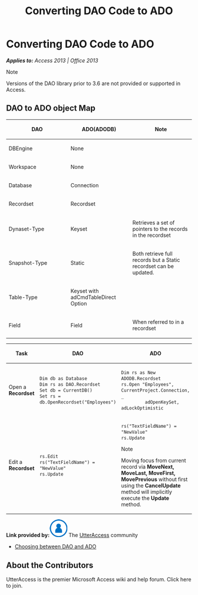 ﻿---
title: Converting DAO Code to ADO
TOCTitle: Converting DAO Code to ADO
ms:assetid: 4720906b-d6b1-aa6d-3b18-ff828d16acae
ms:mtpsurl: https://msdn.microsoft.com/en-us/library/Ff193201(v=office.15)
ms:contentKeyID: 48544585
ms.date: 09/18/2015
mtps_version: v=office.15
f1_keywords:
- vbaac10.chm5267115
f1_categories:
- Office.Version=v15
---

# Converting DAO Code to ADO


_**Applies to:** Access 2013 | Office 2013_


> [!NOTE]
> <P>Versions of the DAO library prior to 3.6 are not provided or supported in Access.</P>



## DAO to ADO object Map

<table>
<colgroup>
<col style="width: 33%" />
<col style="width: 33%" />
<col style="width: 33%" />
</colgroup>
<thead>
<tr class="header">
<th><p><strong>DAO</strong></p></th>
<th><p><strong>ADO(ADODB)</strong></p></th>
<th><p><strong>Note</strong></p></th>
</tr>
</thead>
<tbody>
<tr class="odd">
<td><p>DBEngine</p></td>
<td><p>None</p></td>
<td><p></p></td>
</tr>
<tr class="even">
<td><p>Workspace</p></td>
<td><p>None</p></td>
<td><p></p></td>
</tr>
<tr class="odd">
<td><p>Database</p></td>
<td><p>Connection</p></td>
<td><p></p></td>
</tr>
<tr class="even">
<td><p>Recordset</p></td>
<td><p>Recordset</p></td>
<td><p></p></td>
</tr>
<tr class="odd">
<td><p>Dynaset-Type</p></td>
<td><p>Keyset</p></td>
<td><p>Retrieves a set of pointers to the records in the recordset</p></td>
</tr>
<tr class="even">
<td><p>Snapshot-Type</p></td>
<td><p>Static</p></td>
<td><p>Both retrieve full records but a Static recordset can be updated.</p></td>
</tr>
<tr class="odd">
<td><p>Table-Type</p></td>
<td><p>Keyset with adCmdTableDirect Option</p></td>
<td><p></p></td>
</tr>
<tr class="even">
<td><p>Field</p></td>
<td><p>Field</p></td>
<td><p>When referred to in a recordset</p></td>
</tr>
</tbody>
</table>




<table>
<colgroup>
<col style="width: 33%" />
<col style="width: 33%" />
<col style="width: 33%" />
</colgroup>
<thead>
<tr class="header">
<th><p>Task</p></th>
<th><p>DAO</p></th>
<th><p>ADO</p></th>
</tr>
</thead>
<tbody>
<tr class="odd">
<td><p>Open a <strong>Recordset</strong></p></td>
<td><pre><code>Dim db as Database
Dim rs as DAO.Recordset
Set db = CurrentDB()
Set rs = db.OpenRecordset(&quot;Employees&quot;)</code></pre></td>
<td><pre><code>Dim rs as New ADODB.Recordset
rs.Open &quot;Employees&quot;, CurrentProject.Connection, _
         adOpenKeySet, adLockOptimistic</code></pre></td>
</tr>
<tr class="even">
<td><p>Edit a <strong>Recordset</strong></p></td>
<td><pre><code>rs.Edit 
rs(&quot;TextFieldName&quot;) = &quot;NewValue&quot;
rs.Update</code></pre></td>
<td><pre><code>rs(&quot;TextFieldName&quot;) = &quot;NewValue&quot; 
rs.Update</code></pre>

> [!NOTE]
> <P>Moving focus from current record via <STRONG>MoveNext, MoveLast, MoveFirst, MovePrevious</STRONG> without first using the <STRONG>CancelUpdate</STRONG> method will implicitly execute the <STRONG>Update</STRONG> method.</P>


</td>
</tr>
</tbody>
</table>


**Link provided by:**![Community Member Icon](images/Ff193201.8b9774c4-6c97-470e-b3a2-56d8f786444c(Office.15).png "Community Member Icon") The [UtterAccess](http://www.utteraccess.com) community

  - [Choosing between DAO and ADO](http://www.utteraccess.com/wiki/index.php/choosing_between_dao_and_ado)

## About the Contributors

UtterAccess is the premier Microsoft Access wiki and help forum. Click here to join.

